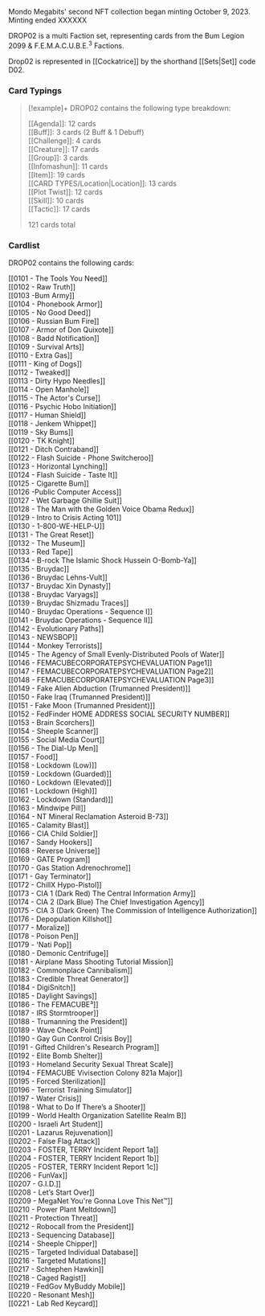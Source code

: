 Mondo Megabits' second NFT collection began minting October 9, 2023.
Minting ended XXXXXX

DROP02 is a multi Faction set, representing cards from the Bum Legion 2099 &  F.E.M.A.C.U.B.E.<sup>3</sup> Factions.

Drop02 is represented in [[Cockatrice]] by the shorthand [[Sets|Set]] code D02.


### Card Typings

> [!example]+ DROP02 contains the following type breakdown:  
>
> [[Agenda]]: 12 cards  
> [[Buff]]: 3 cards (2 Buff & 1 Debuff)  
> [[Challenge]]: 4 cards  
> [[Creature]]: 17 cards  
> [[Group]]: 3 cards  
> [[Infomashun]]: 11 cards  
> [[Item]]: 19 cards  
> [[CARD TYPES/Location|Location]]: 13 cards  
> [[Plot Twist]]: 12 cards  
> [[Skill]]: 10 cards  
> [[Tactic]]: 17 cards  
  >
> 121 cards total  

### Cardlist

DROP02 contains the following cards:

[[0101 - The Tools You Need]]   
[[0102 - Raw Truth]]  
[[0103 -Bum Army]]  
[[0104 - Phonebook Armor]]  
[[0105 - No Good Deed]]  
[[0106 - Russian Bum Fire]]  
[[0107 - Armor of Don Quixote]]  
[[0108 - Badd Notification]]  
[[0109 - Survival Arts]]  
[[0110 - Extra Gas]]  
[[0111 - King of Dogs]]  
[[0112 - Tweaked]]  
[[0113 - Dirty Hypo Needles]]  
[[0114 - Open Manhole]]  
[[0115 - The Actor's Curse]]  
[[0116 - Psychic Hobo Initiation]]  
[[0117 - Human Shield]]  
[[0118 - Jenkem Whippet]]  
[[0119 - Sky Bums]]  
[[0120 - TK Knight]]  
[[0121 - Ditch Contraband]]  
[[0122 - Flash Suicide - Phone Switcheroo]]  
[[0123 - Horizontal Lynching]]  
[[0124 - Flash Suicide - Taste It]]  
[[0125 - Cigarette Bum]]  
[[0126 -Public Computer Access]]  
[[0127 - Wet Garbage Ghillie Suit]]  
[[0128 - The Man with the Golden Voice Obama Redux]]  
[[0129 - Intro to Crisis Acting 101]]  
[[0130 - 1-800-WE-HELP-U]]  
[[0131 - The Great Reset]]  
[[0132 - The Museum]]  
[[0133 - Red Tape]]  
[[0134 - B-rock The Islamic Shock Hussein O-Bomb-Ya]]  
[[0135 - Bruydac]]  
[[0136 - Bruydac Lehns-Vult]]  
[[0137 - Bruydac Xin Dynasty]]  
[[0138 - Bruydac Varyags]]  
[[0139 - Bruydac Shizmadu Traces]]  
[[0140 - Bruydac Operations - Sequence I]]  
[[0141 - Bruydac Operations - Sequence II]]  
[[0142 - Evolutionary Paths]]  
[[0143 - NEWSBOP]]  
[[0144 - Monkey Terrorists]]  
[[0145 - The Agency of Small Evenly-Distributed Pools of Water]]  
[[0146 - FEMACUBECORPORATEPSYCHEVALUATION Page1]]  
[[0147 - FEMACUBECORPORATEPSYCHEVALUATION Page2]]  
[[0148 - FEMACUBECORPORATEPSYCHEVALUATION Page3]]  
[[0149 - Fake Alien Abduction (Trumanned President)]]  
[[0150 - Fake Iraq (Trumanned President)]]  
[[0151 - Fake Moon (Trumanned President)]]  
[[0152 - FedFinder HOME ADDRESS SOCIAL SECURITY NUMBER]]  
[[0153 - Brain Scorchers]]  
[[0154 - Sheeple Scanner]]  
[[0155 - Social Media Court]]  
[[0156 - The Dial-Up Men]]  
[[0157 - Food]]  
[[0158 - Lockdown (Low)]]  
[[0159 - Lockdown (Guarded)]]  
[[0160 - Lockdown (Elevated)]]  
[[0161 - Lockdown (High)]]  
[[0162 - Lockdown (Standard)]]  
[[0163 - Mindwipe Pill]]  
[[0164 - NT Mineral Reclamation Asteroid B-73]]  
[[0165 - Calamity Blast]]  
[[0166 - CIA Child Soldier]]  
[[0167 - Sandy Hookers]]  
[[0168 - Reverse Universe]]  
[[0169 - GATE Program]]  
[[0170 - Gas Station Adrenochrome]]  
[[0171 - Gay Terminator]]  
[[0172 - ChillX Hypo-Pistol]]  
[[0173 - CIA 1 (Dark Red) The Central Information Army]]  
[[0174 - CIA 2 (Dark Blue) The Chief Investigation Agency]]  
[[0175 - CIA 3 (Dark Green) The Commission of Intelligence Authorization]]  
[[0176 - Depopulation Killshot]]  
[[0177 - Moralize]]  
[[0178 - Poison Pen]]  
[[0179 - 'Nati Pop]]  
[[0180 - Demonic Centrifuge]]  
[[0181 - Airplane Mass Shooting Tutorial Mission]]  
[[0182 - Commonplace Cannibalism]]  
[[0183 - Credible Threat Generator]]  
[[0184 - DigiSnitch]]  
[[0185 - Daylight Savings]]  
[[0186 - The FEMACUBE³]]  
[[0187 - IRS Stormtrooper]]  
[[0188 - Trumanning the President]]  
[[0189 - Wave Check Point]]  
[[0190 - Gay Gun Control Crisis Boy]]  
[[0191 - Gifted Children's Research Program]]  
[[0192 - Elite Bomb Shelter]]  
[[0193 - Homeland Security Sexual Threat Scale]]  
[[0194 - FEMACUBE Vivisection Colony 821a Major]]  
[[0195 - Forced Sterilization]]  
[[0196 - Terrorist Training Simulator]]  
[[0197 - Water Crisis]]  
[[0198 - What to Do If There’s a Shooter]]  
[[0199 - World Health Organization Satellite Realm B]]  
[[0200 - Israeli Art Student]]  
[[0201 - Lazarus Rejuvenation]]  
[[0202 - False Flag Attack]]   
[[0203 - FOSTER, TERRY Incident Report 1a]]  
[[0204 - FOSTER, TERRY Incident Report 1b]]  
[[0205 - FOSTER, TERRY Incident Report 1c]]  
[[0206 - FunVax]]  
[[0207 - G.I.D.]]  
[[0208 - Let’s Start Over]]  
[[0209 - MegaNet You're Gonna Love This Net™]]  
[[0210 - Power Plant Meltdown]]  
[[0211 - Protection Threat]]  
[[0212 - Robocall from the President]]  
[[0213 - Sequencing Database]]  
[[0214 - Sheeple Chipper]]  
[[0215 - Targeted Individual Database]]  
[[0216 - Targeted Mutations]]  
[[0217 - Schtephen Hawkin]]  
[[0218 - Caged Ragist]]  
[[0219 - FedGov MyBuddy Mobile]]  
[[0220 - Resonant Mesh]]  
[[0221 - Lab Red Keycard]]  



